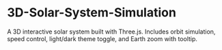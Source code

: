 # 3D-Solar-System-Simulation
A 3D interactive solar system built with Three.js. Includes orbit simulation, speed control, light/dark theme toggle, and Earth zoom with tooltip.
